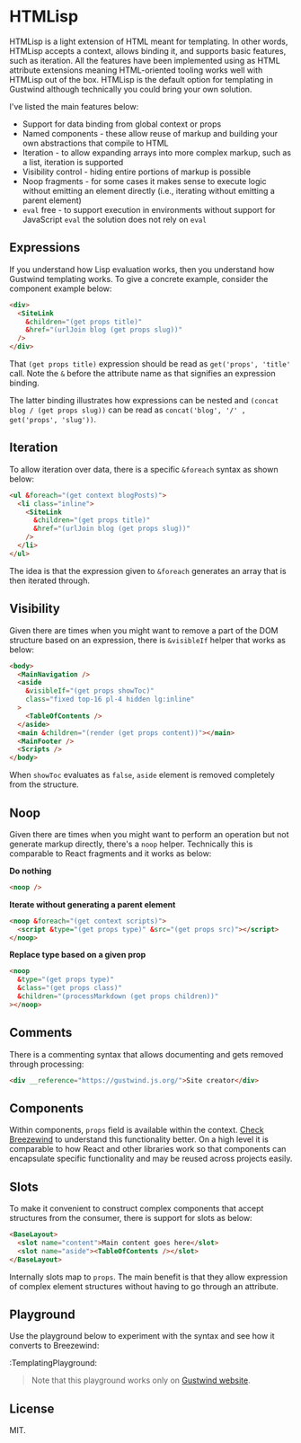 # HTMLisp

HTMLisp is a light extension of HTML meant for templating. In other words, HTMLisp accepts a context, allows binding it, and supports basic features, such as iteration. All the features have been implemented using as HTML attribute extensions meaning HTML-oriented tooling works well with HTMLisp out of the box. HTMLisp is the default option for templating in Gustwind although technically you could bring your own solution.

I've listed the main features below:

* Support for data binding from global context or props
* Named components - these allow reuse of markup and building your own abstractions that compile to HTML
* Iteration - to allow expanding arrays into more complex markup, such as a list, iteration is supported
* Visibility control - hiding entire portions of markup is possible
* Noop fragments - for some cases it makes sense to execute logic without emitting an element directly (i.e., iterating without emitting a parent element)
* `eval` free - to support execution in environments without support for JavaScript `eval` the solution does not rely on `eval`

## Expressions

If you understand how Lisp evaluation works, then you understand how Gustwind templating works. To give a concrete example, consider the component example below:

```html
<div>
  <SiteLink
    &children="(get props title)"
    &href="(urlJoin blog (get props slug))"
  />
</div>
```

That `(get props title)` expression should be read as `get('props', 'title'` call. Note the `&` before the attribute name as that signifies an expression binding.

The latter binding illustrates how expressions can be nested and `(concat blog / (get props slug))` can be read as `concat('blog', '/' , get('props', 'slug'))`.

## Iteration

To allow iteration over data, there is a specific `&foreach` syntax as shown below:

```html
<ul &foreach="(get context blogPosts)">
  <li class="inline">
    <SiteLink
      &children="(get props title)"
      &href="(urlJoin blog (get props slug))"
    />
  </li>
</ul>
```

The idea is that the expression given to `&foreach` generates an array that is then iterated through.

## Visibility

Given there are times when you might want to remove a part of the DOM structure based on an expression, there is `&visibleIf` helper that works as below:

```html
<body>
  <MainNavigation />
  <aside
    &visibleIf="(get props showToc)"
    class="fixed top-16 pl-4 hidden lg:inline"
  >
    <TableOfContents />
  </aside>
  <main &children="(render (get props content))"></main>
  <MainFooter />
  <Scripts />
</body>
```

When `showToc` evaluates as `false`, `aside` element is removed completely from the structure.

## Noop

Given there are times when you might want to perform an operation but not generate markup directly, there's a `noop` helper. Technically this is comparable to React fragments and it works as below:

**Do nothing**

```html
<noop />
```

**Iterate without generating a parent element**

```html
<noop &foreach="(get context scripts)">
  <script &type="(get props type)" &src="(get props src)"></script>
</noop>
```

**Replace type based on a given prop**

```html
<noop
  &type="(get props type)"
  &class="(get props class)"
  &children="(processMarkdown (get props children))"
></noop>
```

## Comments

There is a commenting syntax that allows documenting and gets removed through processing:

```html
<div __reference="https://gustwind.js.org/">Site creator</div>
```

## Components

Within components, `props` field is available within the context. [Check Breezewind](/breezewind) to understand this functionality better. On a high level it is comparable to how React and other libraries work so that components can encapsulate specific functionality and may be reused across projects easily.

## Slots

To make it convenient to construct complex components that accept structures from the consumer, there is support for slots as below:

```html
<BaseLayout>
  <slot name="content">Main content goes here</slot>
  <slot name="aside"><TableOfContents /></slot>
</BaseLayout>
```

Internally slots map to `props`. The main benefit is that they allow expression of complex element structures without having to go through an attribute.

## Playground

Use the playground below to experiment with the syntax and see how it converts to Breezewind:

:TemplatingPlayground:

> Note that this playground works only on [Gustwind website](https://gustwind.js.org/templating/).

## License

MIT.

